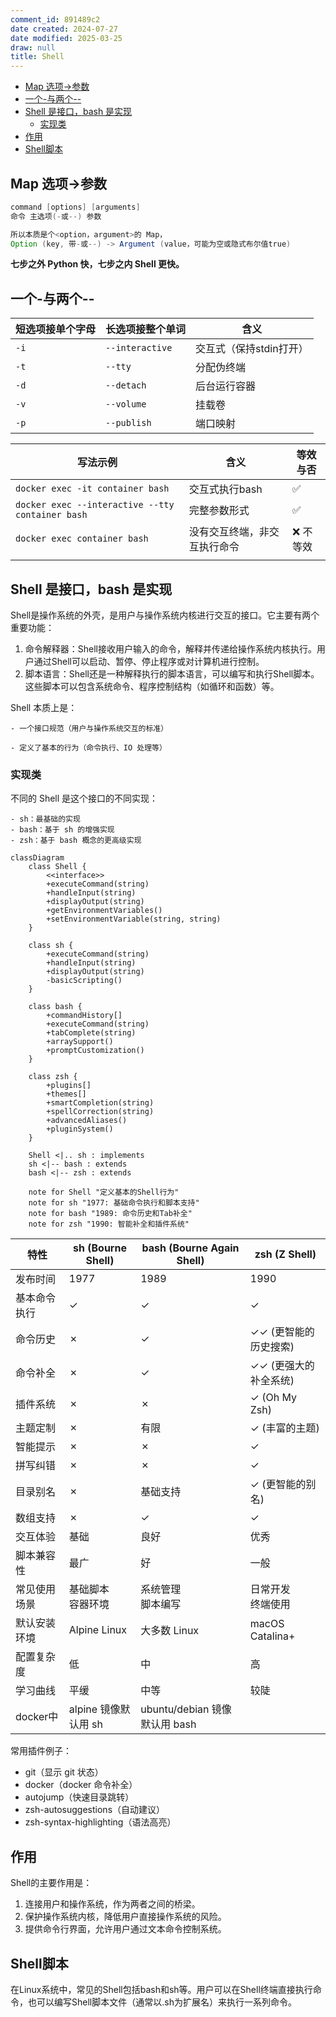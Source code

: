 ```yaml
---
comment_id: 891489c2
date created: 2024-07-27
date modified: 2025-03-25
draw: null
title: Shell
---
```

- [Map   选项->参数](#Map%20%20%20%E9%80%89%E9%A1%B9-%3E%E5%8F%82%E6%95%B0)
- [一个-与两个--](#%E4%B8%80%E4%B8%AA-%E4%B8%8E%E4%B8%A4%E4%B8%AA--)
- [Shell 是接口，bash 是实现](#Shell%20%E6%98%AF%E6%8E%A5%E5%8F%A3%EF%BC%8Cbash%20%E6%98%AF%E5%AE%9E%E7%8E%B0)
	- [实现类](#%E5%AE%9E%E7%8E%B0%E7%B1%BB)
- [作用](#%E4%BD%9C%E7%94%A8)
- [Shell脚本](#Shell%E8%84%9A%E6%9C%AC)

## Map   选项->参数

```Java
command [options] [arguments]
命令 主选项(-或--) 参数

所以本质是个<option，argument>的 Map，
Option (key, 带-或--) -> Argument (value，可能为空或隐式布尔值true)
```

**七步之外 Python 快，七步之内 Shell 更快。**

## 一个-与两个--

| 短选项接单个字母 | 长选项接整个单词        | 含义             |
| -------- | --------------- | -------------- |
| `-i`     | `--interactive` | 交互式（保持stdin打开）|
| `-t`     | `--tty`         | 分配伪终端          |
| `-d`     | `--detach`      | 后台运行容器         |
| `-v`     | `--volume`      | 挂载卷            |
| `-p`     | `--publish`     | 端口映射           |

| 写法示例                                             | 含义                           | 等效与否      |
| ------------------------------------------------ | ---------------------------- | --------- |
| `docker exec -it container bash`                 | 交互式执行bash                    | ✅         |
| `docker exec --interactive --tty container bash` | 完整参数形式                       | ✅         |
| `docker exec container bash`                     | 没有交互终端，非交互执行命令               | ❌ 不等效     |
|                                                  |                              |           |

## Shell 是接口，bash 是实现

Shell是操作系统的外壳，是用户与操作系统内核进行交互的接口。它主要有两个重要功能：

1. 命令解释器：Shell接收用户输入的命令，解释并传递给操作系统内核执行。用户通过Shell可以启动、暂停、停止程序或对计算机进行控制。
2. 脚本语言：Shell还是一种解释执行的脚本语言，可以编写和执行Shell脚本。这些脚本可以包含系统命令、程序控制结构（如循环和函数）等。

Shell 本质上是：

    - 一个接口规范（用户与操作系统交互的标准）

    - 定义了基本的行为（命令执行、IO 处理等）

### 实现类

不同的 Shell 是这个接口的不同实现：

    - sh：最基础的实现  
    - bash：基于 sh 的增强实现  
    - zsh：基于 bash 概念的更高级实现

```mermaid
classDiagram
    class Shell {
        <<interface>>
        +executeCommand(string)
        +handleInput(string)
        +displayOutput(string)
        +getEnvironmentVariables()
        +setEnvironmentVariable(string, string)
    }

    class sh {
        +executeCommand(string)
        +handleInput(string)
        +displayOutput(string)
        -basicScripting()
    }

    class bash {
        +commandHistory[]
        +executeCommand(string)
        +tabComplete(string)
        +arraySupport()
        +promptCustomization()
    }

    class zsh {
        +plugins[]
        +themes[]
        +smartCompletion(string)
        +spellCorrection(string)
        +advancedAliases()
        +pluginSystem()
    }

    Shell <|.. sh : implements
    sh <|-- bash : extends
    bash <|-- zsh : extends

    note for Shell "定义基本的Shell行为"
    note for sh "1977: 基础命令执行和脚本支持"
    note for bash "1989: 命令历史和Tab补全"
    note for zsh "1990: 智能补全和插件系统"
```

| 特性      | sh (Bourne Shell) | bash (Bourne Again Shell) | zsh (Z Shell)   |
| ------- | ----------------- | ------------------------- | --------------- |
| 发布时间    | 1977              | 1989                      | 1990            |
| 基本命令执行  | ✓                 | ✓                         | ✓               |
| 命令历史    | ✗                 | ✓                         | ✓✓ (更智能的历史搜索)   |
| 命令补全    | ✗                 | ✓                         | ✓✓ (更强大的补全系统)   |
| 插件系统    | ✗                 | ✗                         | ✓ (Oh My Zsh)   |
| 主题定制    | ✗                 | 有限                        | ✓ (丰富的主题)       |
| 智能提示    | ✗                 | ✗                         | ✓               |
| 拼写纠错    | ✗                 | ✗                         | ✓               |
| 目录别名    | ✗                 | 基础支持                      | ✓ (更智能的别名)      |
| 数组支持    | ✗                 | ✓                         | ✓               |
| 交互体验    | 基础                | 良好                        | 优秀              |
| 脚本兼容性   | 最广                | 好                         | 一般              |
| 常见使用场景  | 基础脚本<br>容器环境      | 系统管理<br>脚本编写              | 日常开发<br>终端使用    |
| 默认安装环境  | Alpine Linux      | 大多数 Linux                 | macOS Catalina+ |
| 配置复杂度   | 低                 | 中                         | 高               |
| 学习曲线    | 平缓                | 中等                        | 较陡              |
| docker中 | alpine 镜像默认用 sh   | ubuntu/debian 镜像默认用 bash  |                 |

常用插件例子：

- git（显示 git 状态）
- docker（docker 命令补全）
- autojump（快速目录跳转）
- zsh-autosuggestions（自动建议）
- zsh-syntax-highlighting（语法高亮）

## 作用

Shell的主要作用是：

1. 连接用户和操作系统，作为两者之间的桥梁。
2. 保护操作系统内核，降低用户直接操作系统的风险。
3. 提供命令行界面，允许用户通过文本命令控制系统。

## Shell脚本

在Linux系统中，常见的Shell包括bash和sh等。用户可以在Shell终端直接执行命令，也可以编写Shell脚本文件（通常以.sh为扩展名）来执行一系列命令。
